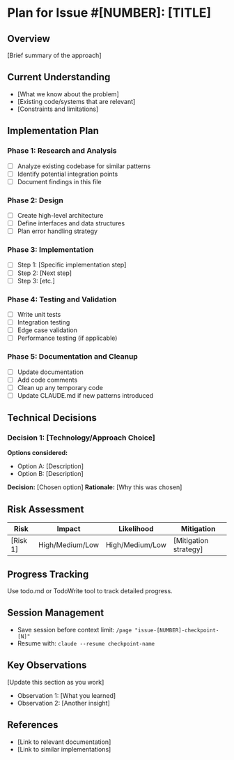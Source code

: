 # Plan for Issue #[NUMBER]: [TITLE]

## Overview
[Brief summary of the approach]

## Current Understanding
- [What we know about the problem]
- [Existing code/systems that are relevant]
- [Constraints and limitations]

## Implementation Plan

### Phase 1: Research and Analysis
- [ ] Analyze existing codebase for similar patterns
- [ ] Identify potential integration points
- [ ] Document findings in this file

### Phase 2: Design
- [ ] Create high-level architecture
- [ ] Define interfaces and data structures
- [ ] Plan error handling strategy

### Phase 3: Implementation
- [ ] Step 1: [Specific implementation step]
- [ ] Step 2: [Next step]
- [ ] Step 3: [etc.]

### Phase 4: Testing and Validation
- [ ] Write unit tests
- [ ] Integration testing
- [ ] Edge case validation
- [ ] Performance testing (if applicable)

### Phase 5: Documentation and Cleanup
- [ ] Update documentation
- [ ] Add code comments
- [ ] Clean up any temporary code
- [ ] Update CLAUDE.md if new patterns introduced

## Technical Decisions

### Decision 1: [Technology/Approach Choice]
**Options considered:**
- Option A: [Description]
- Option B: [Description]

**Decision:** [Chosen option]
**Rationale:** [Why this was chosen]

## Risk Assessment
| Risk | Impact | Likelihood | Mitigation |
|------|--------|------------|------------|
| [Risk 1] | High/Medium/Low | High/Medium/Low | [Mitigation strategy] |

## Progress Tracking
Use todo.md or TodoWrite tool to track detailed progress.

## Session Management
- Save session before context limit: `/page "issue-[NUMBER]-checkpoint-[N]"`
- Resume with: `claude --resume checkpoint-name`

## Key Observations
[Update this section as you work]
- Observation 1: [What you learned]
- Observation 2: [Another insight]

## References
- [Link to relevant documentation]
- [Link to similar implementations]